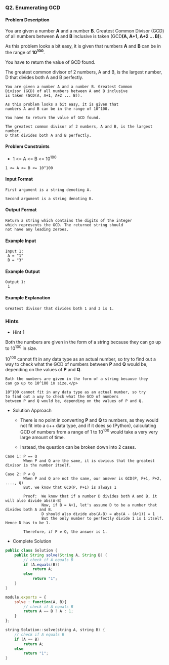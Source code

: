 ### Q2. Enumerating GCD
#### Problem Description

<div>
You are given a number <strong>A</strong> and a number 
<strong>B</strong>. Greatest Common Divisor (GCD) of all 
numbers between <strong>A</strong> and <strong>B</strong> 
inclusive is taken (GCD<strong>(A, A+1, A+2 ... B)</strong>).
<p> </p>
<p> </p>
<p>As this problem looks a bit easy, it is given that numbers 
<strong>A</strong> and <strong>B</strong> can be in the range 
of <strong>10<sup>100</sup></strong>.</p>
<p>You have to return the value of GCD found.</p>
<p>The greatest common divisor of 2 numbers, A and B, is the 
largest number, D that divides both A and B perfectly.</p>
<p> </p></div>

```text
You are given a number A and a number B. Greatest Common 
Divisor (GCD) of all numbers between A and B inclusive 
is taken (GCD(A, A+1, A+2 ... B)).

As this problem looks a bit easy, it is given that 
numbers A and B can be in the range of 10^100.

You have to return the value of GCD found.

The greatest common divisor of 2 numbers, A and B, is the largest number, 
D that divides both A and B perfectly.
```
#### Problem Constraints
* <p>1 &lt;= A &lt;= B &lt;= 10<sup>100</sup></p>
```text
1 <= A <= B <= 10^100
```
#### Input Format
```text
First argument is a string denoting A.

Second argument is a string denoting B.
```
#### Output Format
```text
Return a string which contains the digits of the integer 
which represents the GCD. The returned string should 
not have any leading zeroes.
```
#### Example Input
```text
Input 1:
 A = "1"
 B = "3"
```
#### Example Output
```text
Output 1:
 1
```
#### Example Explanation
```text
Greatest divisor that divides both 1 and 3 is 1.
```
### Hints
* Hint 1

<p>Both the numbers are given in the form of a string because 
they can go up to 10<sup>100</sup> in size.</p>

<p>10<sup>100</sup> cannot fit in any data type as an actual 
number, so try to find out a way to check what the GCD of 
numbers between <strong>P</strong> and <strong>Q</strong> 
would be, depending on the values of <strong>P</strong> and 
<strong>Q</strong>.</p>

```text
Both the numbers are given in the form of a string because they 
can go up to 10^100 in size.</p>

10^100 cannot fit in any data type as an actual number, so try 
to find out a way to check what the GCD of numbers 
between P and Q would be, depending on the values of P and Q.
```
* Solution Approach
    * <p>There is no point in converting <strong>P</strong> and <strong>Q</strong> to numbers, as they would not fit into a c++ data type, and if it does so (Python), calculating GCD of numbers from a range of 1 to 10<sup>100</sup> would take a very very large amount of time.</p>
    * <p>Instead, the question can be broken down into 2 cases.</p>

```text
Case 1: P == Q
        When P and Q are the same, it is obvious that the greatest divisor is the number itself.

Case 2: P ≠ Q
        When P and Q are not the same, our answer is GCD(P, P+1, P+2, ...., Q)
        But, we know that GCD(P, P+1) is always 1

        Proof:  We know that if a number D divides both A and B, it will also divide abs(A-B)
                Now, if B = A+1, let's assume D to be a number that divides both A and B.
                D should also divide abs(A-B) = abs(A - (A+1)) = 1
                But the only number to perfectly divide 1 is 1 itself. Hence D has to be 1.

        Therefore, if P ≠ Q, the answer is 1.
```
* Complete Solution
```java
public class Solution {
    public String solve(String A, String B) {
        // check if A equals B
        if (A.equals(B))
            return A;
        else 
            return "1";
    }
}
```

```javascript
module.exports = { 
	solve : function(A, B){
	    // check if A equals B
        return A == B ? A : 1;
	}
};
```

```cpp
string Solution::solve(string A, string B) {
    // check if A equals B
    if (A == B)
        return A;
    else
        return "1";
}
```

